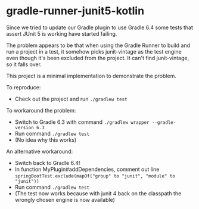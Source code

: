 # gradle-runner-junit5-kotlin

Since we tried to update our Gradle plugin to use Gradle 6.4 some tests that assert JUnit 5 is working have started failing.

The problem appears to be that when using the Gradle Runner to build and run a project in a test, it somehow picks junit-vintage as the test engine even though it's been excluded from the project.  It can't find junit-vintage, so it falls over.

This project is a minimal implementation to demonstrate the problem.

To reproduce:
* Check out the project and run `./gradlew test`

To workaround the problem:
* Switch to Gradle 6.3 with command `./gradlew wrapper --gradle-version 6.3`
* Run command `./gradlew test`
* (No idea why this works)

An alternative workaround:
* Switch back to Gradle 6.4!
* In function MyPlugin#addDependencies, comment out line `springBootTest.exclude(mapOf("group" to "junit", "module" to "junit"))`
* Run command `./gradlew test`
* (The test now works because with junit 4 back on the classpath the wrongly chosen engine is now available)